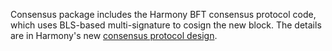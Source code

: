 Consensus package includes the Harmony BFT consensus protocol code, which uses BLS-based multi-signature to cosign the new block. The details are in Harmony's new [consensus protocol design](https://talk.harmony.one/t/bls-based-practical-bft-consensus/131).
